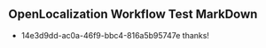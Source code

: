 ## OpenLocalization Workflow Test MarkDown
* 14e3d9dd-ac0a-46f9-bbc4-816a5b95747e thanks!

<!--HONumber=Feb17_HO2-->


